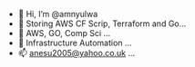 - 👋 Hi, I’m @amnyulwa
- 👀 Storing AWS CF Scrip, Terraform and Go...
- 🌱 AWS, GO, Comp Sci ...
- 💞️ Infrastructure Automation ...
- 📫 anesu2005@yahoo.co.uk ...

<!---
amnyulwa/amnyulwa is a ✨ special ✨ repository because its `README.md` (this file) appears on your GitHub profile.
You can click the Preview link to take a look at your changes.
--->


